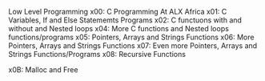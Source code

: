 Low Level Programming
x00: C Programming At ALX Africa
x01: C Variables, If and Else Statememts Programs
x02: C functuons with and without and Nested loops
x04: More C functions and Nested loops functions/programs
x05: Pointers, Arrays and Strings Functions
x06: More Pointers, Arrays and Strings Functions
x07: Even more Pointers, Arrays and Strings Functions/Programs
x08: Recursive Functions

x0B: Malloc and Free